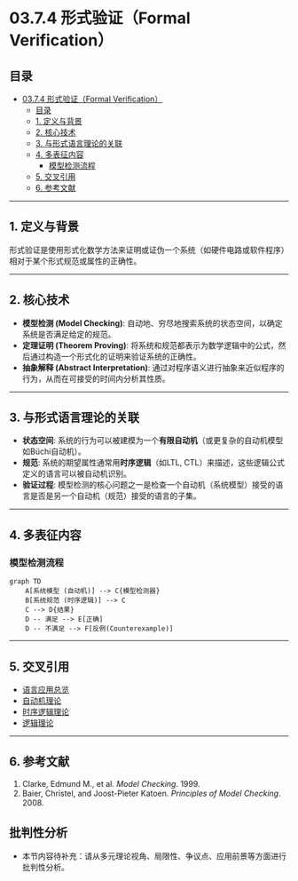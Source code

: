 # 03.7.4 形式验证（Formal Verification）

## 目录

- [03.7.4 形式验证（Formal Verification）](#0374-形式验证formal-verification)
  - [目录](#目录)
  - [1. 定义与背景](#1-定义与背景)
  - [2. 核心技术](#2-核心技术)
  - [3. 与形式语言理论的关联](#3-与形式语言理论的关联)
  - [4. 多表征内容](#4-多表征内容)
    - [模型检测流程](#模型检测流程)
  - [5. 交叉引用](#5-交叉引用)
  - [6. 参考文献](#6-参考文献)

---

## 1. 定义与背景

形式验证是使用形式化数学方法来证明或证伪一个系统（如硬件电路或软件程序）相对于某个形式规范或属性的正确性。

---

## 2. 核心技术

- **模型检测 (Model Checking)**: 自动地、穷尽地搜索系统的状态空间，以确定系统是否满足给定的规范。
- **定理证明 (Theorem Proving)**: 将系统和规范都表示为数学逻辑中的公式，然后通过构造一个形式化的证明来验证系统的正确性。
- **抽象解释 (Abstract Interpretation)**: 通过对程序语义进行抽象来近似程序的行为，从而在可接受的时间内分析其性质。

---

## 3. 与形式语言理论的关联

- **状态空间**: 系统的行为可以被建模为一个**有限自动机**（或更复杂的自动机模型如Büchi自动机）。
- **规范**: 系统的期望属性通常用**时序逻辑**（如LTL, CTL）来描述，这些逻辑公式定义的语言可以被自动机识别。
- **验证过程**: 模型检测的核心问题之一是检查一个自动机（系统模型）接受的语言是否是另一个自动机（规范）接受的语言的子集。

---

## 4. 多表征内容

### 模型检测流程

```mermaid
graph TD
    A[系统模型 (自动机)] --> C{模型检测器}
    B[系统规范 (时序逻辑)] --> C
    C --> D{结果}
    D -- 满足 --> E[正确]
    D -- 不满足 --> F[反例(Counterexample)]
```

---

## 5. 交叉引用

- [语言应用总览](README.md)
- [自动机理论](README.md)
- [时序逻辑理论](README.md)
- [逻辑理论](README.md)

---

## 6. 参考文献

1. Clarke, Edmund M., et al. *Model Checking*. 1999.
2. Baier, Christel, and Joost-Pieter Katoen. *Principles of Model Checking*. 2008.


## 批判性分析

- 本节内容待补充：请从多元理论视角、局限性、争议点、应用前景等方面进行批判性分析。
